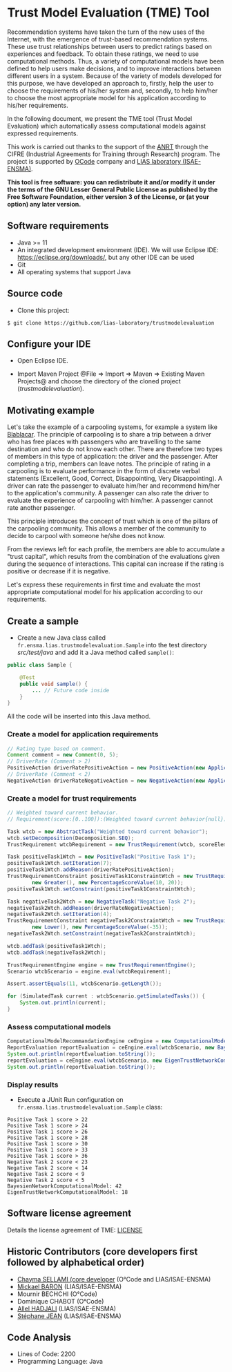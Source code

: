 # Trust Model Evaluation (TME) Tool

Recommendation systems have taken the turn of the new uses of the Internet, with the emergence of trust-based recommendation systems. These use trust relationships between users to predict ratings based on experiences and feedback. To obtain these ratings, we need to use computational methods. Thus, a variety of computational models have been defined to help users make decisions, and to improve interactions between different users in a system. Because of the variety of models developed for this purpose, we have developed an approach to, firstly, help the user to choose the requirements of his/her system and, secondly, to help him/her to choose the most appropriate model for his application according to his/her requirements.

In the following document, we present the TME tool (Trust Model Evaluation) which automatically assess computational models against expressed requirements.

This work is carried out thanks to the support of the [ANRT](https://www.anrt.asso.fr/fr) through the CIFRE (Industrial Agreements for Training through Research) program. The project is supported by [OCode](https://www.ocode.team/) company and [LIAS laboratory (ISAE-ENSMA)](https://www.lias-lab.fr/).

**This tool is free software: you can redistribute it and/or modify it under the terms of the GNU Lesser General Public License as published by the Free Software Foundation, either version 3 of the License, or (at your option) any later version.**

## Software requirements

* Java >= 11
* An integrated development environment (IDE). We will use Eclipse IDE: https://eclipse.org/downloads/, but any other IDE can be used
* Git
* All operating systems that support Java

## Source code

* Clone this project:

```console
$ git clone https://github.com/lias-laboratory/trustmodelevaluation
```

## Configure your IDE

* Open Eclipse IDE.

* Import Maven Project @File => Import => Maven => Existing Maven Projects@ and choose the directory of the cloned project (_trustmodelevaluation_).

## Motivating example

Let's take the example of a carpooling systems, for example a system like [Blablacar](https://www.blablacar.fr/). The principle of carpooling is to share a trip between a driver who has free places with passengers who are travelling to the same destination and who do not know each other. There are therefore two types of members in this type of application: the driver and the passenger. After completing a trip, members can leave notes. The principle of rating in a carpooling is to evaluate performance in the form of discrete verbal statements (Excellent, Good, Correct, Disappointing, Very Disappointing). A driver can rate the passenger to evaluate him/her and recommend him/her to the application's community. A passenger can also rate the driver to evaluate the experience of carpooling with him/her. A passenger cannot rate another passenger. 

This principle introduces the concept of trust which is one of the pillars of the carpooling community. This allows a member of the community to decide to carpool with someone he/she does not know.

From the reviews left for each profile, the members are able to accumulate a "trust capital", which results from the combination of the evaluations given during the sequence of interactions. This capital can increase if the rating is positive or decrease if it is negative.

Let's express these requirements in first time and evaluate the most appropriate computational model for his application according to our requirements.

## Create a sample

* Create a new Java class called `fr.ensma.lias.trustmodelevaluation.Sample` into the test directory _src/test/java_ and add it a Java method called `sample()`:

```java
public class Sample {

    @Test
    public void sample() {
        ... // Future code inside
    }
}
```

All the code will be inserted into this Java method.

### Create a model for application requirements

```java
// Rating type based on comment.
Comment comment = new Comment(0, 5);
// DriverRate (Comment > 2)
PositiveAction driverRatePositiveAction = new PositiveAction(new ApplicationRequirementConstraint(comment, new Greater(), new ApplicationRequirementValue(2)));
// DriverRate (Comment < 2)
NegativeAction driverRateNegativeAction = new NegativeAction(new ApplicationRequirementConstraint(comment, new Lower(), new ApplicationRequirementValue(2)));
```

### Create a model for trust requirements

```java
// Weighted toward current behavior.
// Requirement(score:[0..100]):(Weighted toward current behavior{null})^1>>[(Positive Task 1{score>+10%})^7;(Negative Task 2{score<-20%})^4]

Task wtcb = new AbstractTask("Weighted toward current behavior");
wtcb.setDecomposition(Decomposition.SEQ);
TrustRequirement wtcbRequirement = new TrustRequirement(wtcb, scoreElement);

Task positiveTask1Wtch = new PositiveTask("Positive Task 1");
positiveTask1Wtch.setIteration(7);
positiveTask1Wtch.addReason(driverRatePositiveAction);
TrustRequirementConstraint positiveTask1ConstraintWtch = new TrustRequirementConstraint(scoreElement,
		new Greater(), new PercentageScoreValue(10, 20));
positiveTask1Wtch.setConstraint(positiveTask1ConstraintWtch);

Task negativeTask2Wtch = new NegativeTask("Negative Task 2");
negativeTask2Wtch.addReason(driverRateNegativeAction);
negativeTask2Wtch.setIteration(4);
TrustRequirementConstraint negativeTask2ConstraintWtch = new TrustRequirementConstraint(scoreElement,
		new Lower(), new PercentageScoreValue(-35));
negativeTask2Wtch.setConstraint(negativeTask2ConstraintWtch);

wtcb.addTask(positiveTask1Wtch);
wtcb.addTask(negativeTask2Wtch);

TrustRequirementEngine engine = new TrustRequirementEngine();
Scenario wtcbScenario = engine.eval(wtcbRequirement);

Assert.assertEquals(11, wtcbScenario.getLength());

for (SimulatedTask current : wtcbScenario.getSimulatedTasks()) {
    System.out.println(current);
}
```

### Assess computational models

```java
ComputationalModelRecommandationEngine ceEngine = new ComputationalModelRecommandationEngine();
ReportEvaluation reportEvaluation = ceEngine.eval(wtcbScenario, new BayesienNetworkComputationalModel(), new ArithmeticFunction());
System.out.println(reportEvaluation.toString());
reportEvaluation = ceEngine.eval(wtcbScenario, new EigenTrustNetworkComputationalModel(), new ArithmeticFunction());
System.out.println(reportEvaluation.toString());
```

### Display results

* Execute a JUnit Run configuration on `fr.ensma.lias.trustmodelevaluation.Sample` class:

```console
Positive Task 1 score > 22
Positive Task 1 score > 24
Positive Task 1 score > 26
Positive Task 1 score > 28
Positive Task 1 score > 30
Positive Task 1 score > 33
Positive Task 1 score > 36
Negative Task 2 score < 23
Negative Task 2 score < 14
Negative Task 2 score < 9
Negative Task 2 score < 5
BayesienNetworkComputationalModel: 42
EigenTrustNetworkComputationalModel: 18
```

## Software license agreement

Details the license agreement of TME: [LICENSE](LICENSE)

## Historic Contributors (core developers first followed by alphabetical order)

* [Chayma SELLAMI (core developer](https://www.lias-lab.fr/members/chaymasellami/) (O°Code and LIAS/ISAE-ENSMA)
* [Mickael BARON](https://www.lias-lab.fr/members/mickaelbaron/) (LIAS/ISAE-ENSMA)
* Mournir BECHCHI (O°Code)
* Dominique CHABOT (O°Code)
* [Allel HADJALI](https://www.lias-lab.fr/members/allelhadjali/) (LIAS/ISAE-ENSMA)
* [Stéphane JEAN](https://www.lias-lab.fr/members/stephanejean/) (LIAS/ISAE-ENSMA)

## Code Analysis

* Lines of Code: 2200
* Programming Language: Java
